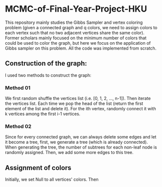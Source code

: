 # MCMC-of-Final-Year-Project-HKU
This repository mainly studies the Gibbs Sampler and vertex coloring problem (given a connected graph and q colors, we need to assign colors to each vertex such that no two adjacent vertices share the same color). Former scholars mainly focused on the minimum number of colors that could be used to color the graph, but here we focus on the application of Gibbs sampler on this problem. All the code was implemented from scratch.

## Construction of the graph:
I used two methods to construct the graph:
### Method 01
We first random shuffle the vertices list (i.e. [0, 1, 2, ..., n-1]). Then iterate the vertices list. Each time we pop the head of the list (return the first element of the list and delete it). For the ith vertex, randomly connect it with k vertices among the first i-1 vertices.
### Method 02
Since for every connected graph, we can always delete some edges and let it become a tree, first, we generate a tree (which is already connected). When generating the tree, the number of subtrees for each non-leaf node is randomly assigned. Then, we add some more edges to this tree. 

## Assignment of colors
Initially, we set Null to all vertices' colors. Then
